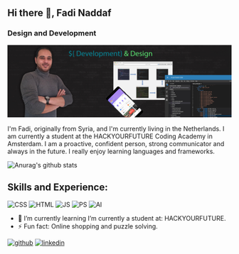 ## Hi there 👋, Fadi Naddaf
### Design and Development
![Design and Development](https://github.com/F-Naddaf/F-Naddaf/blob/main/GitHub%20Profile%20image-New.jpg)

I'm Fadi, originally from Syria, and I'm currently living in the Netherlands.
I am currently a student at the HACKYOURFUTURE Coding Academy in Amsterdam.
I am a proactive, confident person, strong communicator and always in the future.
I really enjoy learning languages and frameworks.


![Anurag's github stats](https://github-readme-stats.vercel.app/api?username=F-Naddaf)


## Skills and Experience:
<img src='https://i.ibb.co/km8MJGM/CSS.png' alt='CSS' height='40'>  <img src='https://i.ibb.co/qWGVFZ9/HTML.png' alt='HTML' height='40'>  <img src='https://i.ibb.co/Ms2GV1p/JS.png' alt='JS' height='40'>  <img src='https://i.ibb.co/TKyFTPz/PS.png' alt='PS' height='40'>  <img src='https://i.ibb.co/VDD9Bwp/AI.png' alt='AI' height='40'>


- 🌱 I’m currently learning I’m currently a student at: HACKYOURFUTURE. 
- ⚡ Fun fact: Online shopping and puzzle solving. 


[<img src='https://cdn.jsdelivr.net/npm/simple-icons@3.0.1/icons/github.svg' alt='github' height='40'>](https://github.com/F-Naddaf)  [<img src='https://cdn.jsdelivr.net/npm/simple-icons@3.0.1/icons/linkedin.svg' alt='linkedin' height='40'>](https://www.linkedin.com/in/fadi-naddaf-a04ba7196/)  

